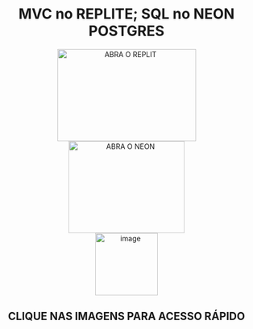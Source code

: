 <div align="center">
<h1> MVC no REPLITE; SQL no NEON POSTGRES</h1>  
</div>

<p align="center">
<a href= "https://replit.com/@andanydavi2/Atividade-2808-Green2World">
<img width="275" height="183" alt="ABRA O REPLIT" src="https://github.com/user-attachments/assets/15f678be-76e8-45d2-a774-d024c7cf749d">
</a>

  <a href=https://console.neon.tech/app/projects/weathered-band-02935473/branches/br-polished-base-adbmgrju/tables>
<img width="230" height="183" alt="ABRA O NEON" src="https://github.com/user-attachments/assets/67bc8b75-8d4b-492b-844a-2bcbcff01b35" target="_blank" />
  </a>
  
<br>
<img width="124" height="124" alt="image" src="https://github.com/user-attachments/assets/ccb4582c-581e-4d95-8630-de20228df2c7" />
</p>

<h2>
<p align="center">
 CLIQUE NAS IMAGENS PARA ACESSO RÁPIDO

</p>

<h2>
